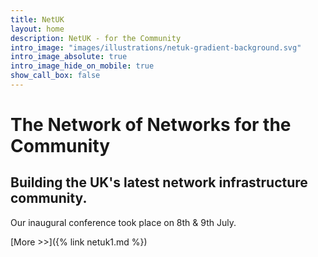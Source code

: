 ```yaml
---
title: NetUK
layout: home
description: NetUK - for the Community
intro_image: "images/illustrations/netuk-gradient-background.svg"
intro_image_absolute: true
intro_image_hide_on_mobile: true
show_call_box: false
---
```


# The Network of Networks for the Community

## Building the UK's latest network infrastructure community.

Our inaugural conference took place on 8th & 9th July.

[More >>]({% link netuk1.md %})